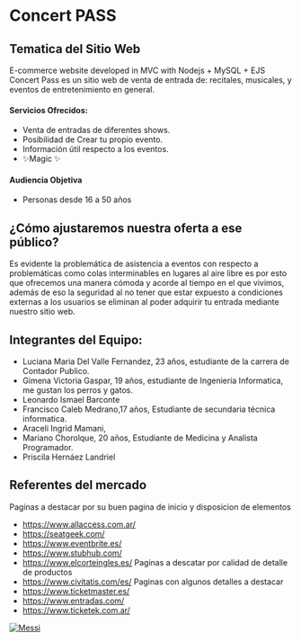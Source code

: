 # Concert PASS

## Tematica del Sitio Web
E-commerce website developed in MVC with Nodejs + MySQL + EJS
Concert Pass es un sitio web de venta de entrada de: recitales, musicales, y eventos de entretenimiento en general.
#### Servicios Ofrecidos:
- Venta de entradas de diferentes shows.
- Posibilidad de Crear tu propio evento.
- Información útil respecto a los eventos. 
- ✨Magic ✨

#### Audiencia Objetiva
- Personas desde 16 a 50 años 

## ¿Cómo ajustaremos nuestra oferta a ese público?
Es evidente la problemática de asistencia a eventos con respecto a problemáticas como colas interminables en lugares al aire libre es por esto que ofrecemos una manera cómoda y acorde al tiempo en el que vivimos, además de eso la seguridad al no tener que estar expuesto a condiciones externas a los usuarios se eliminan al poder adquirir tu entrada mediante nuestro sitio web.

## Integrantes del Equipo:

- Luciana Maria Del Valle Fernandez, 23 años, estudiante de la carrera de Contador Publico.
- Gimena Victoria Gaspar, 19 años, estudiante de Ingenieria Informatica, me gustan los perros y gatos.
- Leonardo Ismael Barconte
- Francisco Caleb Medrano,17 años, Estudiante de secundaria técnica informatica.
- Araceli Ingrid Mamani,
- Mariano Chorolque, 20 años, Estudiante de Medicina y Analista Programador.
- Priscila Hernáez Landriel

## Referentes del mercado

Paginas a destacar por su buen pagina de inicio y disposicion de elementos
- https://www.allaccess.com.ar/
- https://seatgeek.com/
- https://www.eventbrite.es/
- https://www.stubhub.com/
- https://www.elcorteingles.es/
Paginas a descatar por calidad de detalle de productos
- https://www.civitatis.com/es/
Paginas con algunos detalles a destacar
- https://www.ticketmaster.es/
- https://www.entradas.com/
- https://www.ticketek.com.ar/


[![Messi](https://fotos.perfil.com//2022/12/20/900/0/leo-messi-compartio-una-foto-durmiendo-con-la-copa-antes-de-llegar-al-pais-1476589.jpg)](#)
